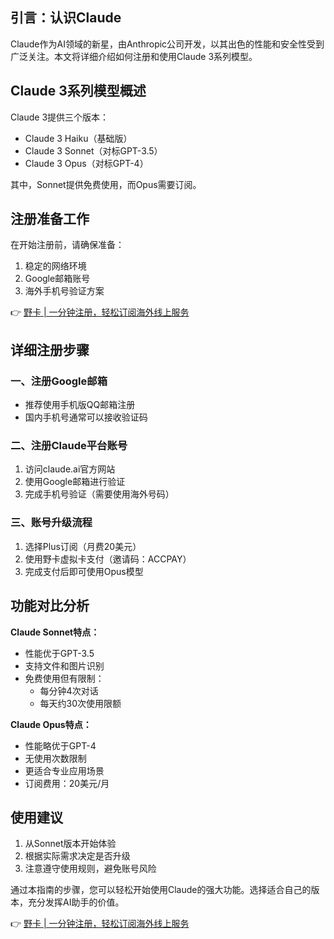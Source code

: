 ## 引言：认识Claude

Claude作为AI领域的新星，由Anthropic公司开发，以其出色的性能和安全性受到广泛关注。本文将详细介绍如何注册和使用Claude 3系列模型。

## Claude 3系列模型概述

Claude 3提供三个版本：
- Claude 3 Haiku（基础版）
- Claude 3 Sonnet（对标GPT-3.5）
- Claude 3 Opus（对标GPT-4）

其中，Sonnet提供免费使用，而Opus需要订阅。

## 注册准备工作

在开始注册前，请确保准备：
1. 稳定的网络环境
2. Google邮箱账号
3. 海外手机号验证方案

👉 [野卡 | 一分钟注册，轻松订阅海外线上服务](https://bit.ly/bewildcard)

## 详细注册步骤

### 一、注册Google邮箱
- 推荐使用手机版QQ邮箱注册
- 国内手机号通常可以接收验证码

### 二、注册Claude平台账号
1. 访问claude.ai官方网站
2. 使用Google邮箱进行验证
3. 完成手机号验证（需要使用海外号码）

### 三、账号升级流程
1. 选择Plus订阅（月费20美元）
2. 使用野卡虚拟卡支付（邀请码：ACCPAY）
3. 完成支付后即可使用Opus模型

## 功能对比分析

**Claude Sonnet特点：**
- 性能优于GPT-3.5
- 支持文件和图片识别
- 免费使用但有限制：
  - 每分钟4次对话
  - 每天约30次使用限额

**Claude Opus特点：**
- 性能略优于GPT-4
- 无使用次数限制
- 更适合专业应用场景
- 订阅费用：20美元/月

## 使用建议

1. 从Sonnet版本开始体验
2. 根据实际需求决定是否升级
3. 注意遵守使用规则，避免账号风险

通过本指南的步骤，您可以轻松开始使用Claude的强大功能。选择适合自己的版本，充分发挥AI助手的价值。

👉 [野卡 | 一分钟注册，轻松订阅海外线上服务](https://bit.ly/bewildcard)